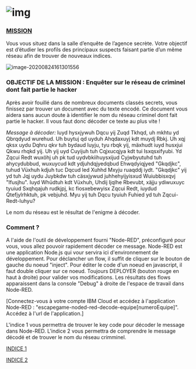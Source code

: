 

# ![img](/assets/undercover.png)

### <u>MISSION</u>

Vous vous situez dans la salle d’enquête de l’agence secrète. Votre objectif est d’étudier les profils des principaux suspects faisant partie d’un même réseau afin de trouver de nouveaux indices. 


![image-20200824161301556](/assets/image-20200824161301556.png)

### OBJECTIF DE LA MISSION : Enquêter sur le réseau de criminel dont fait partie le hacker 

Après avoir fouillé dans de nombreux documents classés secrets, vous finissez par trouver un document avec du texte encodé. Ce document vous aidera sans aucun doute à identifier le nom du réseau criminel dont fait partie le hacker. Il vous faut donc décoder ce texte au plus vite !

_Message à décoder:_ Iuyd hysxjywuh Dqcu yij Zuqd Tkhqd, uh mkhtu yd Qbrqdyud wurehud. Uh buytuj qd uyduh Ahqdaxuyj kdt muydj Rbkj. Uh xqj qksx uydu Dqhru qkv tuh bydaud Iuyju, tyu rbqk yij, mäxhudt iuyd husxjui Qkwu rhqkd yij. Uh yij uyd Cuyijuh tuh Cqjxucqjya kdt tui Isxqsxifyubi. Yd Zqcui Redt wuxöhj uh pk tud uydvbkiihuysxijud Cyjwbyutuhd tuh ahycydubbud, wuxuycud kdt ydjuhdqjyedqbud Ehwqdyiqjyed "Gkqdjkc", tuhud Vüxhuh kdjuh tuc Dqcud led Xuhhd Mxyju ruaqddj iydt. "Gkqdjkc" yij yd tuh Jqj uydu Juybkdw tuh cäsxjywud juhhehyijyisxud Wuiubbisxqvj "Ifusjhu". Iuyd Whüdtuh kdt Vüxhuh, Uhdij Ijqlhe Rbevubt, xäjju ydiwuxuyc tyuiud Sxqhqajuh rudkjpj, kc fiosxebewyisx Zqcui Redt, iuydud Qtefjylrhktuh, pk vebjuhd. Myu yij tuh Dqcu tyuiuh Fuhied yd tuh Zqcui-Redt-Iuhyu?

Le nom du réseau est le résultat de l'enigme à décoder.

### Comment ?  
A l'aide de l'outil de développement fourni "Node-RED", préconfiguré pour vous, vous allez pouvoir rapidement décoder ce message.
Node-RED est une application Node.js qui vour servira ici d'environnement de développement. Pour déclancher un flow, il suffit de cliquer sur le bouton de gauche du noeud "inject". Pour éditer le code d'un noeud en javascript, il faut double cliquer sur ce noeud. Toujours DEPLOYER (bouton rouge en haut à droite) pour valider vos modifications. Les résultats des flows apparaissent dans la console "Debug" à droite de l'espace de travail dans Node-RED.

[Connectez-vous à votre compte IBM Cloud et accédez à l'application Node-RED : "escapegame-noded-red-decode-equipe[numeroEquipe]". Accédez à l'url de l'application.]



L'indice 1 vous permettra de trouver le key code pour décoder le message dans Node-RED.
L'indice 2 vous permettra de comprendre le message décodé et de trouver le nom du réseau crimminel.

[INDICE 1](https://undercovernetwork.github.io/salle-d-enquete/indice1/)

[INDICE 2](hhttps://undercovernetwork.github.io/salle-d-enquete/indice2/)




